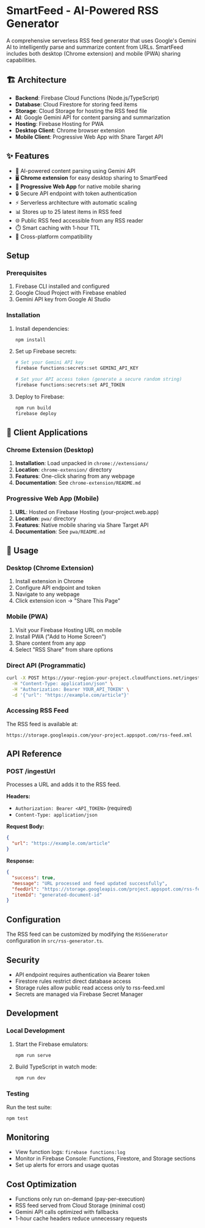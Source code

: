 # SmartFeed - AI-Powered RSS Generator

A comprehensive serverless RSS feed generator that uses Google's Gemini AI to intelligently parse and summarize content from URLs. SmartFeed includes both desktop (Chrome extension) and mobile (PWA) sharing capabilities.

## 🏗️ Architecture

- **Backend**: Firebase Cloud Functions (Node.js/TypeScript)
- **Database**: Cloud Firestore for storing feed items
- **Storage**: Cloud Storage for hosting the RSS feed file
- **AI**: Google Gemini API for content parsing and summarization
- **Hosting**: Firebase Hosting for PWA
- **Desktop Client**: Chrome browser extension
- **Mobile Client**: Progressive Web App with Share Target API

## ✨ Features

- 🤖 AI-powered content parsing using Gemini API
- 🖥️ **Chrome extension** for easy desktop sharing to SmartFeed
- 📱 **Progressive Web App** for native mobile sharing
- 🔒 Secure API endpoint with token authentication
- ⚡ Serverless architecture with automatic scaling
- 📊 Stores up to 25 latest items in RSS feed
- 🌐 Public RSS feed accessible from any RSS reader
- ⏱️ Smart caching with 1-hour TTL
- 🎯 Cross-platform compatibility

## Setup

### Prerequisites

1. Firebase CLI installed and configured
2. Google Cloud Project with Firebase enabled
3. Gemini API key from Google AI Studio

### Installation

1. Install dependencies:
   ```bash
   npm install
   ```

2. Set up Firebase secrets:
   ```bash
   # Set your Gemini API key
   firebase functions:secrets:set GEMINI_API_KEY
   
   # Set your API access token (generate a secure random string)
   firebase functions:secrets:set API_TOKEN
   ```

3. Deploy to Firebase:
   ```bash
   npm run build
   firebase deploy
   ```

## 📱 Client Applications

### Chrome Extension (Desktop)

1. **Installation**: Load unpacked in `chrome://extensions/`
2. **Location**: `chrome-extension/` directory
3. **Features**: One-click sharing from any webpage
4. **Documentation**: See `chrome-extension/README.md`

### Progressive Web App (Mobile)

1. **URL**: Hosted on Firebase Hosting (your-project.web.app)
2. **Location**: `pwa/` directory  
3. **Features**: Native mobile sharing via Share Target API
4. **Documentation**: See `pwa/README.md`

## 🚀 Usage

### Desktop (Chrome Extension)
1. Install extension in Chrome
2. Configure API endpoint and token
3. Navigate to any webpage
4. Click extension icon → "Share This Page"

### Mobile (PWA)
1. Visit your Firebase Hosting URL on mobile
2. Install PWA ("Add to Home Screen")
3. Share content from any app
4. Select "RSS Share" from share options

### Direct API (Programmatic)
```bash
curl -X POST https://your-region-your-project.cloudfunctions.net/ingestUrl \
  -H "Content-Type: application/json" \
  -H "Authorization: Bearer YOUR_API_TOKEN" \
  -d '{"url": "https://example.com/article"}'
```

### Accessing RSS Feed

The RSS feed is available at:
```
https://storage.googleapis.com/your-project.appspot.com/rss-feed.xml
```

## API Reference

### POST /ingestUrl

Processes a URL and adds it to the RSS feed.

**Headers:**
- `Authorization: Bearer <API_TOKEN>` (required)
- `Content-Type: application/json`

**Request Body:**
```json
{
  "url": "https://example.com/article"
}
```

**Response:**
```json
{
  "success": true,
  "message": "URL processed and feed updated successfully",
  "feedUrl": "https://storage.googleapis.com/project.appspot.com/rss-feed.xml",
  "itemId": "generated-document-id"
}
```

## Configuration

The RSS feed can be customized by modifying the `RSSGenerator` configuration in `src/rss-generator.ts`.

## Security

- API endpoint requires authentication via Bearer token
- Firestore rules restrict direct database access
- Storage rules allow public read access only to rss-feed.xml
- Secrets are managed via Firebase Secret Manager

## Development

### Local Development

1. Start the Firebase emulators:
   ```bash
   npm run serve
   ```

2. Build TypeScript in watch mode:
   ```bash
   npm run dev
   ```

### Testing

Run the test suite:
```bash
npm test
```

## Monitoring

- View function logs: `firebase functions:log`
- Monitor in Firebase Console: Functions, Firestore, and Storage sections
- Set up alerts for errors and usage quotas

## Cost Optimization

- Functions only run on-demand (pay-per-execution)
- RSS feed served from Cloud Storage (minimal cost)
- Gemini API calls optimized with fallbacks
- 1-hour cache headers reduce unnecessary requests